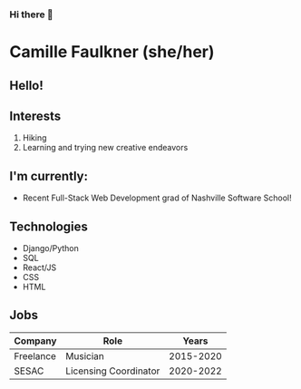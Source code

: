 ### Hi there 👋

<!--
**camillefaulkner/camillefaulkner** is a ✨ _special_ ✨ repository because its `README.md` (this file) appears on your GitHub profile.

Here are some ideas to get you started:

- 🔭 I’m currently working on ...
- 🌱 I’m currently learning ...
- 👯 I’m looking to collaborate on ...
- 🤔 I’m looking for help with ...
- 💬 Ask me about ...
- 📫 How to reach me: ...
- 😄 Pronouns: ...
- ⚡ Fun fact: ...
-->

# Camille Faulkner (she/her)
## Hello!

## Interests
1. Hiking
1. Learning and trying new creative endeavors

## I'm currently:
* Recent Full-Stack Web Development grad of Nashville Software School!

## Technologies
* Django/Python
* SQL
* React/JS
* CSS
* HTML

## Jobs
|Company|Role|Years|
|--|--|--|
|Freelance|Musician|2015-2020|
|SESAC|Licensing Coordinator|2020-2022|


